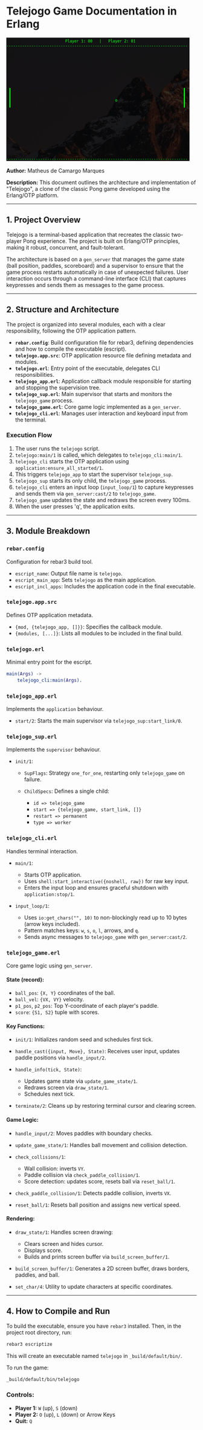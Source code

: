 # Telejogo Game Documentation in Erlang


![telejogo](./screenshot.png)




**Author:** Matheus de Camargo Marques

**Description:** This document outlines the architecture and implementation of "Telejogo", a clone of the classic Pong game developed using the Erlang/OTP platform.

---

## 1. Project Overview

Telejogo is a terminal-based application that recreates the classic two-player Pong experience. The project is built on Erlang/OTP principles, making it robust, concurrent, and fault-tolerant.

The architecture is based on a `gen_server` that manages the game state (ball position, paddles, scoreboard) and a supervisor to ensure that the game process restarts automatically in case of unexpected failures. User interaction occurs through a command-line interface (CLI) that captures keypresses and sends them as messages to the game process.

---

## 2. Structure and Architecture

The project is organized into several modules, each with a clear responsibility, following the OTP application pattern.

* **`rebar.config`**: Build configuration file for rebar3, defining dependencies and how to compile the executable (escript).
* **`telejogo.app.src`**: OTP application resource file defining metadata and modules.
* **`telejogo.erl`**: Entry point of the executable, delegates CLI responsibilities.
* **`telejogo_app.erl`**: Application callback module responsible for starting and stopping the supervision tree.
* **`telejogo_sup.erl`**: Main supervisor that starts and monitors the `telejogo_game` process.
* **`telejogo_game.erl`**: Core game logic implemented as a `gen_server`.
* **`telejogo_cli.erl`**: Manages user interaction and keyboard input from the terminal.

### Execution Flow

1. The user runs the `telejogo` script.
2. `telejogo:main/1` is called, which delegates to `telejogo_cli:main/1`.
3. `telejogo_cli` starts the OTP application using `application:ensure_all_started/1`.
4. This triggers `telejogo_app` to start the supervisor `telejogo_sup`.
5. `telejogo_sup` starts its only child, the `telejogo_game` process.
6. `telejogo_cli` enters an input loop (`input_loop/1`) to capture keypresses and sends them via `gen_server:cast/2` to `telejogo_game`.
7. `telejogo_game` updates the state and redraws the screen every 100ms.
8. When the user presses 'q', the application exits.

---

## 3. Module Breakdown

### `rebar.config`

Configuration for rebar3 build tool.

* `escript_name`: Output file name is `telejogo`.
* `escript_main_app`: Sets `telejogo` as the main application.
* `escript_incl_apps`: Includes the application code in the final executable.

### `telejogo.app.src`

Defines OTP application metadata.

* `{mod, {telejogo_app, []}}`: Specifies the callback module.
* `{modules, [...]}`: Lists all modules to be included in the final build.

### `telejogo.erl`

Minimal entry point for the escript.

```erlang
main(Args) ->
    telejogo_cli:main(Args).
```

### `telejogo_app.erl`

Implements the `application` behaviour.

* `start/2`: Starts the main supervisor via `telejogo_sup:start_link/0`.

### `telejogo_sup.erl`

Implements the `supervisor` behaviour.

* `init/1`:

  * `SupFlags`: Strategy `one_for_one`, restarting only `telejogo_game` on failure.
  * `ChildSpecs`: Defines a single child:

    * `id => telejogo_game`
    * `start => {telejogo_game, start_link, []}`
    * `restart => permanent`
    * `type => worker`

### `telejogo_cli.erl`

Handles terminal interaction.

* `main/1`:

  * Starts OTP application.
  * Uses `shell:start_interactive({noshell, raw})` for raw key input.
  * Enters the input loop and ensures graceful shutdown with `application:stop/1`.
* `input_loop/1`:

  * Uses `io:get_chars("", 10)` to non-blockingly read up to 10 bytes (arrow keys included).
  * Pattern matches keys: `w`, `s`, `o`, `l`, arrows, and `q`.
  * Sends async messages to `telejogo_game` with `gen_server:cast/2`.

### `telejogo_game.erl`

Core game logic using `gen_server`.

#### State (record):

* `ball_pos`: `{X, Y}` coordinates of the ball.
* `ball_vel`: `{VX, VY}` velocity.
* `p1_pos`, `p2_pos`: Top Y-coordinate of each player's paddle.
* `score`: `{S1, S2}` tuple with scores.

#### Key Functions:

* `init/1`: Initializes random seed and schedules first tick.
* `handle_cast({input, Move}, State)`: Receives user input, updates paddle positions via `handle_input/2`.
* `handle_info(tick, State)`:

  * Updates game state via `update_game_state/1`.
  * Redraws screen via `draw_state/1`.
  * Schedules next tick.
* `terminate/2`: Cleans up by restoring terminal cursor and clearing screen.

#### Game Logic:

* `handle_input/2`: Moves paddles with boundary checks.
* `update_game_state/1`: Handles ball movement and collision detection.
* `check_collisions/1`:

  * Wall collision: inverts `VY`.
  * Paddle collision via `check_paddle_collision/1`.
  * Score detection: updates score, resets ball via `reset_ball/1`.
* `check_paddle_collision/1`: Detects paddle collision, inverts `VX`.
* `reset_ball/1`: Resets ball position and assigns new vertical speed.

#### Rendering:

* `draw_state/1`: Handles screen drawing:

  * Clears screen and hides cursor.
  * Displays score.
  * Builds and prints screen buffer via `build_screen_buffer/1`.
* `build_screen_buffer/1`: Generates a 2D screen buffer, draws borders, paddles, and ball.
* `set_char/4`: Utility to update characters at specific coordinates.

---

## 4. How to Compile and Run

To build the executable, ensure you have `rebar3` installed. Then, in the project root directory, run:

```bash
rebar3 escriptize
```

This will create an executable named `telejogo` in `_build/default/bin/`.

To run the game:

```bash
_build/default/bin/telejogo
```

### Controls:

* **Player 1:** `W` (up), `S` (down)
* **Player 2:** `O` (up), `L` (down) or Arrow Keys
* **Quit:** `Q`


